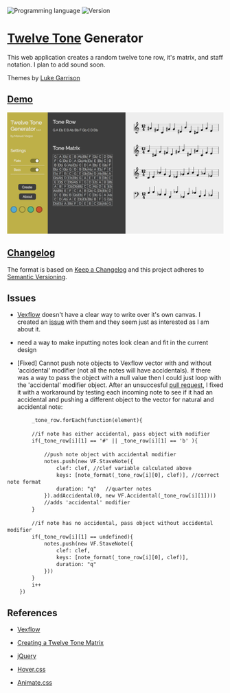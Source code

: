 ![Programming language](https://img.shields.io/badge/Language-Javascript-black.svg)
![Version](https://img.shields.io/badge/Version-1.4.3-blue.svg?style=flat)

# [Twelve Tone](https://en.wikipedia.org/wiki/Twelve-tone_technique#Tone_row) Generator
This web application creates a random twelve tone row, it's matrix, and staff notation. I plan to add sound soon.

Themes by [Luke Garrison](https://github.com/lag0215)

## [Demo](http://manuelvargas.me/Twelve-Tone-Generator/)

![ttg](screenshot.png)

## [Changelog](https://github.com/ManuelVargas1251/Twelve-Tone-Generator/blob/master/changelog.md)
The format is based on [Keep a Changelog](http://keepachangelog.com/)
and this project adheres to [Semantic Versioning](http://semver.org/).

## Issues
* [Vexflow](https://github.com/0xfe/vexflow) doesn't have a clear way to write over it's own canvas. I created an [issue](https://github.com/0xfe/vexflow/issues/546) with them and they seem just as interested as I am about it.

* need a way to make inputting notes look clean and fit in the current design

* [Fixed] Cannot push note objects to Vexflow vector with and without 'accidental' modifier (not all the notes will have accidentals). If there was a way to pass the object with a null value then I could just loop with the 'accidental' modifier object. After an unsuccesful [pull request](https://github.com/0xfe/vexflow/pull/543#issuecomment-296598084), I fixed it with a workaround by testing each incoming note to see if it had an accidental and pushing a different object to the vector for natural and accidental note:

```
		_tone_row.forEach(function(element){
	
		//if note has either accidental, pass object with modifier
		if(_tone_row[i][1] == '#' || _tone_row[i][1] == 'b' ){
			
			//push note object with accidental modifier
			notes.push(new VF.StaveNote({
				clef: clef,	//clef variable calculated above
				keys: [note_format(_tone_row[i][0], clef)],	//correct note format
				duration: "q"	//quarter notes
			}).addAccidental(0, new VF.Accidental(_tone_row[i][1])))
			//adds 'accidental' modifier
		}

		//if note has no accidental, pass object without accidental modifier
		if(_tone_row[i][1] == undefined){
			notes.push(new VF.StaveNote({
				clef: clef, 
				keys: [note_format(_tone_row[i][0], clef)],
				duration: "q"
			}))
		}
		i++
	})
```

## References 
* [Vexflow](https://github.com/0xfe/vexflow)

* [Creating a Twelve Tone Matrix](http://unitus.org/FULL/12tone.pdf)

* [jQuery](https://jquery.com/)

* [Hover.css](http://ianlunn.github.io/Hover/)

* [Animate.css](https://daneden.github.io/animate.css/)



